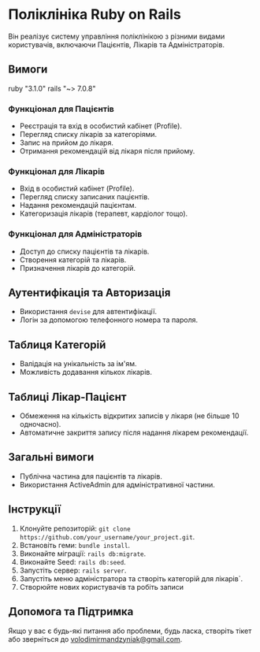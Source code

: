 # Поліклініка Ruby on Rails
Він реалізує систему управління поліклінікою з різними видами користувачів, включаючи Пацієнтів, Лікарів та Адміністраторів.

## Вимоги
ruby "3.1.0"
rails "~> 7.0.8"

### Функціонал для Пацієнтів
- Реєстрація та вхід в особистий кабінет (Profile).
- Перегляд списку лікарів за категоріями.
- Запис на прийом до лікаря.
- Отримання рекомендацій від лікаря після прийому.

### Функціонал для Лікарів
- Вхід в особистий кабінет (Profile).
- Перегляд списку записаних пацієнтів.
- Надання рекомендацій пацієнтам.
- Категоризація лікарів (терапевт, кардіолог тощо).

### Функціонал для Адміністраторів
- Доступ до списку пацієнтів та лікарів.
- Створення категорій та лікарів.
- Призначення лікарів до категорій.

## Аутентифікація та Авторизація
- Використання `devise` для автентифікації.
- Логін за допомогою телефонного номера та пароля.

## Таблиця Категорій
- Валідація на унікальність за ім'ям.
- Можливість додавання кількох лікарів.

## Таблиці Лікар-Пацієнт
- Обмеження на кількість відкритих записів у лікаря (не більше 10 одночасно).
- Автоматичне закриття запису після надання лікарем рекомендації.

## Загальні вимоги
- Публічна частина для пацієнтів та лікарів.
- Використання ActiveAdmin для адміністративної частини.

## Інструкції
1. Клонуйте репозиторій: `git clone https://github.com/your_username/your_project.git`.
2. Встановіть геми: `bundle install`.
3. Виконайте міграції: `rails db:migrate`.
4. Виконайте Seed: `rails db:seed`.
5. Запустіть сервер: `rails server`.
6. Запустіть меню адміністратора та створіть категорій для лікарів`.
7. Створюйте нових користувачів та робіть записи

## Допомога та Підтримка
Якщо у вас є будь-які питання або проблеми, будь ласка, створіть тікет або зверніться до  volodimirmandzyniak@gmail.com.
